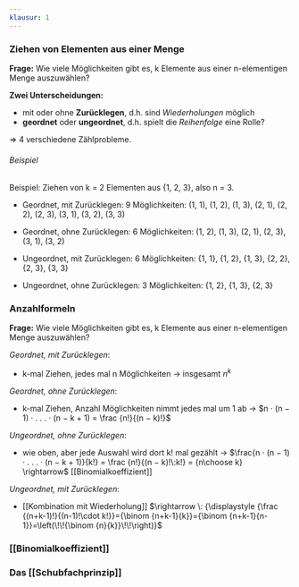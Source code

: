 ```yaml
---
klausur: 1
---
```


### Ziehen von Elementen aus einer Menge

**Frage:** Wie viele Möglichkeiten gibt es, k Elemente aus einer n-elementigen Menge auszuwählen?

**Zwei Unterscheidungen:**

- mit oder ohne **Zurücklegen**, d.h. sind *Wiederholungen* möglich
- **geordnet** oder **ungeordnet**, d.h. spielt die *Reihenfolge* eine Rolle?

$\Longrightarrow$ 4 verschiedene Zählprobleme.

###### Beispiel
Beispiel: Ziehen von k = 2 Elementen aus {1, 2, 3}, also n = 3. 

- Geordnet, mit Zurücklegen: 9 Möglichkeiten: (1, 1), (1, 2), (1, 3), (2, 1), (2, 2), (2, 3), (3, 1), (3, 2), (3, 3) 

- Geordnet, ohne Zurücklegen: 6 Möglichkeiten: (1, 2), (1, 3), (2, 1), (2, 3), (3, 1), (3, 2) 

- Ungeordnet, mit Zurücklegen: 6 Möglichkeiten: {1, 1}, {1, 2}, {1, 3}, {2, 2}, {2, 3}, {3, 3} 

- Ungeordnet, ohne Zurücklegen: 3 Möglichkeiten: {1, 2}, {1, 3}, {2, 3}

### Anzahlformeln
**Frage:** Wie viele Möglichkeiten gibt es, k Elemente aus einer n-elementigen Menge auszuwählen?

*Geordnet, mit Zurücklegen*:  
- k-mal Ziehen, jedes mal n Möglichkeiten 
		$\rightarrow$ insgesamt $n^k$

*Geordnet, ohne Zurücklegen*:  
- k-mal Ziehen, Anzahl Möglichkeiten nimmt jedes mal um 1 ab
		$\rightarrow$  $n · (n − 1) · . . . · (n − k + 1) = \frac {n!}{(n − k)!}$

*Ungeordnet, ohne Zurücklegen*:
- wie oben, aber jede Auswahl wird dort k! mal gezählt 
		$\rightarrow$  $\frac{n · (n − 1) · . . . · (n − k + 1)}{k!} = \frac {n!}{(n − k)!\:k!} = {n\choose k} \rightarrow$ [[Binomialkoeffizient]]

*Ungeordnet, mit Zurücklegen*:
- [[Kombination mit Wiederholung]]
		$\rightarrow \: {\displaystyle {\frac {(n+k-1)!}{(n-1)!\cdot k!}}={\binom {n+k-1}{k}}={\binom {n+k-1}{n-1}}=\left(\!\!{\binom {n}{k}}\!\!\right)}$

### [[Binomialkoeffizient]]

### Das [[Schubfachprinzip]] 
